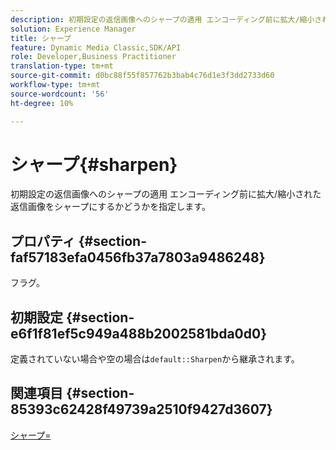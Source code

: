 ```yaml
---
description: 初期設定の返信画像へのシャープの適用 エンコーディング前に拡大/縮小された返信画像をシャープにするかどうかを指定します。
solution: Experience Manager
title: シャープ
feature: Dynamic Media Classic,SDK/API
role: Developer,Business Practitioner
translation-type: tm+mt
source-git-commit: d0bc88f55f857762b3bab4c76d1e3f3dd2733d60
workflow-type: tm+mt
source-wordcount: '56'
ht-degree: 10%

---
```



# シャープ{#sharpen}

初期設定の返信画像へのシャープの適用 エンコーディング前に拡大/縮小された返信画像をシャープにするかどうかを指定します。

## プロパティ {#section-faf57183efa0456fb37a7803a9486248}

フラグ。

## 初期設定 {#section-e6f1f81ef5c949a488b2002581bda0d0}

定義されていない場合や空の場合は`default::Sharpen`から継承されます。

## 関連項目 {#section-85393c62428f49739a2510f9427d3607}

[シャープ=](../../../../../ir-api/http-protocol/image-rendering-api-ref/c-ir-http-protocol-ref/c-ir-http-protocol-command-reference/r-ir-http-sharpen.md#reference-13034d22d176483cb99ccafc2a4f6a6e)
